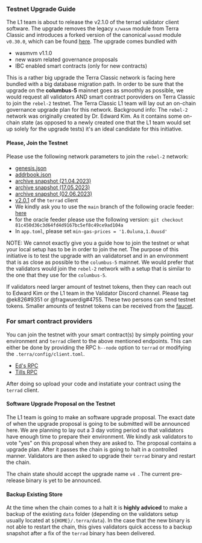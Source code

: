 
### Testnet Upgrade Guide

The L1 team is about to release the v2.1.0 of the terrad validator client software. The upgrade removes the legacy `x/wasm` module from Terra Classic and introduces a forked version of  the canonical `wasmd` module `v0.30.0`, which can be found [here](https://github.com/classic-terra/wasmd). The upgrade comes bundled with

- wasmvm v1.1.0
- new wasm related governance proposals
- IBC enabled smart contracts (only for new contracts)


This is a rather big upgrade the Terra Classic network is facing here bundled with a big database migration path. In order to be sure that the upgrade on the **columbus-5** mainnet goes as smoothly as possible, we would request all validators AND smart contract poroviders on Terra Classic to join the `rebel-2` testnet. The Terra Classic L1 team will lay out an on-chain governance upgrade plan for this network. Background info: The `rebel-2` network was originally created by Dr. Edward Kim. As it contains some on-chain state (as opposed to a newly created one that the L1 team would set up solely for the upgrade tests) it's an ideal candidate for this initiative.

#### Please, Join the Testnet

Please use the following network parameters to join the `rebel-2` network:

- [genesis.json](https://network-rebel-2.s3.amazonaws.com/rebel-2/genesis.json)
- [addrbook.json](https://network-rebel-2.s3.amazonaws.com/rebel-2/addrbook.json)
- [archive snapshot (21.04.2023)](https://network-rebel-2.s3.amazonaws.com/rebel-2/archive-snapshot-21-04-2023.tar)
- [archive snapshot (17.05.2023)](https://network-rebel-2.s3.amazonaws.com/rebel-2/archive-snapshot-17-05-2023.tar)
- [archive snapshot (02.06.2023)](https://network-rebel-2.s3.amazonaws.com/rebel-2/archive-snapshot-02-06-2023.tar)
- [v2.0.1](https://github.com/classic-terra/core/archive/refs/tags/v2.0.1.tar.gz) of the `terrad` client
- We kindly ask you to use the `main` branch of the following oracle feeder: [here](https://github.com/classic-terra/oracle-feeder)
- for the oracle feeder please use the following version: `git checkout 81c450d36c3d64fd4d9167bc5ef8c49ce9ad104a`
- In `app.toml`, please set `min-gas-prices = '1.0uluna,1.0uusd'`

NOTE: We cannot exactly give you a guide how to join the testnet or what your local setup has to be in order to join the net. The purpose of this initiative is to test the upgrade with an validatorset and in an environment that is as close as possible to the `columbus-5` mainnet. We would prefer that the validators would join the `rebel-2` network with a setup that is similar to the one that they use for the `columbus-5`.

If validators need larger amount of testnet tokens, then they can reach out to Edward Kim or the L1 team in the Validator Discord channel. Please tag @ek826#9351 or @fragwuerdig#4755. These two persons can send testnet tokens. Smaller amounts of testnet tokens can be received from the [faucet](https://faucet.terrac.dev/).

### For smart contract providers

You can join the testnet with your smart contract(s) by simply pointing your environment and `terrad` client to the above mentioned endpoints. This can either be done by providing the RPC `h--node` option to `terrad` or modifying the `.terra/config/client.toml`.

- [Ed's RPC](http://45.79.139.229:26657/)
- [Tills RPC](http://85.214.56.241:26657/)

After doing so upload your code and instatiate your contract using the `terrad` client.

#### Software Upgrade Proposal on the Testnet

The L1 team is going to make an software upgrade proposal. The exact date of when the upgrade proposal is going to be submitted will be announced here. We are planning to lay out a 3 day voting period so that validators have enough time to prepare their environment. We kindly ask validators to vote "yes" on this proposal when they are asked to. The proposal contains a upgrade plan. After it passes the chain is going to halt in a controlled manner. Validators are then asked to upgrade their `terrad` binary and restart the chain.

The chain state should accept the upgrade name `v4
`. The current pre-release binary is yet to be announced.


#### Backup Existing Store

At the time when the chain comes to a halt it is **highly adviced** to make a backup of the existing `data` folder (depending on the validators setup usually located at `${HOME}/.terra/data`). In the case that the new binary is not able to restart the chain, this gives validators quick access to a backup snapshot after a fix of the `terrad` binary has been delivered.



